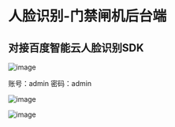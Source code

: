 # 人脸识别-门禁闸机后台端

## 对接百度智能云人脸识别SDK

![image](https://github.com/superyeda/Face_recognition_gate_system/assets/99738781/2cdbed51-36a5-40a2-9578-4927e2106b3e)

账号：admin  密码：admin

![image](https://github.com/superyeda/Face_recognition_gate_system/assets/99738781/c67b2fe4-3862-4cd3-a96c-8faa106c478f)

![image](https://github.com/superyeda/Face_recognition_gate_system/assets/99738781/bab2789d-f302-4292-ac23-b0d4544b4704)
